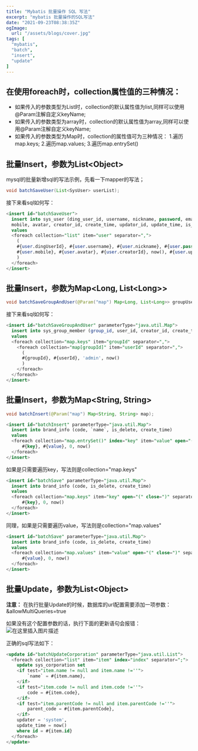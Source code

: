 ```yaml
---
title: "Mybatis 批量操作 SQL 写法"
excerpt: "mybatis 批量操作的SQL写法"
date: "2021-09-23T08:38:35Z"
ogImage:
  url: "/assets/blogs/cover.jpg"
tags: [
  "mybatis",
  "batch",
  "insert",
  "update"
]
---
```


## 在使用foreach时，collection属性值的三种情况：
- 如果传入的参数类型为List时，collection的默认属性值为list,同样可以使用@Param注解自定义keyName;
- 如果传入的参数类型为array时，collection的默认属性值为array,同样可以使用@Param注解自定义keyName;
- 如果传入的参数类型为Map时，collection的属性值可为三种情况：
1.遍历map.keys;
2.遍历map.values;
3.遍历map.entrySet()

## 批量Insert，参数为List<Object\>

mysql的批量新增sql的写法示例，先看一下mapper的写法；

```java
void batchSaveUser(List<SysUser> userList);
```
接下来看sql如何写：

```sql
<insert id="batchSaveUser">
  insert into sys_user (ding_user_id, username, nickname, password, email, 
  mobile, avatar, creator_id, create_time, updator_id, update_time, is_delete)
  values
  <foreach collection="list" item="user" separator=",">
    (
    #{user.dingUserId}, #{user.username}, #{user.nickname}, #{user.password}, #{user.email},
    #{user.mobile}, #{user.avatar}, #{user.creatorId}, now(), #{user.updatorId}, now(), 0
    )
  </foreach>
</insert>
```
## 批量Insert，参数为Map<Long, List<Long\>>

```java
void batchSaveGroupAndUser(@Param("map") Map<Long, List<Long>> groupUserMap);
```
接下来看sql如何写：
```sql
<insert id="batchSaveGroupAndUser" parameterType="java.util.Map">
  insert into sys_group_member (group_id, user_id, creator_id, create_time)
  values
  <foreach collection="map.keys" item="groupId" separator=",">
    <foreach collection="map[groupId]" item="userId" separator=",">
      (
      #{groupId}, #{userId}, 'admin', now()
      )
    </foreach>
  </foreach>
</insert>
```
## 批量Insert，参数为Map<String, String>

```java
void batchInsert(@Param("map") Map<String, String> map);
```
```sql
<insert id="batchInsert" parameterType="java.util.Map">
  insert into brand_info (code, `name`, is_delete, create_time)
  values
  <foreach collection="map.entrySet()" index="key" item="value" open="(" close=")" separator=",">
      #{key}, #{value}, 0, now()
  </foreach>
</insert>
```
如果是只需要遍历key，写法则是collection="map.keys"

```sql
<insert id="batchSave" parameterType="java.util.Map">
  insert into brand_info (code, is_delete, create_time)
  values
  <foreach collection="map.keys" item="key" open="(" close=")" separator=",">
      #{key}, 0, now()
  </foreach>
</insert>
```
同理，如果是只需要遍历value，写法则是collection="map.values"

```sql
<insert id="batchSave" parameterType="java.util.Map">
  insert into brand_info (code, is_delete, create_time)
  values
  <foreach collection="map.values" item="value" open="(" close=")" separator=",">
      #{value}, 0, now()
  </foreach>
</insert>
```

## 批量Update，参数为List<Object\>
**注意：** 在执行批量Update的时候，数据库的url配置需要添加一项参数：&allowMultiQueries=true

如果没有这个配置参数的话，执行下面的更新语句会报错：![在这里插入图片描述](https://img-blog.csdnimg.cn/20200310104220486.png?x-oss-process=image/watermark,type_ZmFuZ3poZW5naGVpdGk,shadow_10,text_aHR0cHM6Ly9ibG9nLmNzZG4ubmV0L3p4MTEwNTAz,size_16,color_FFFFFF,t_70)

正确的sql写法如下：
```sql
<update id="batchUpdateCorporation" parameterType="java.util.List">
  <foreach collection="list" item="item" index="index" separator=";">
    update sys_corporation set
    <if test="item.name != null and item.name !=''">
        `name` = #{item.name},
    </if>
    <if test="item.code != null and item.code !=''">
        code = #{item.code},
    </if>
    <if test="item.parentCode != null and item.parentCode !=''">
        parent_code = #{item.parentCode},
    </if>
    updater = 'system',
    update_time = now()
    where id = #{item.id}
  </foreach>
</update>
```
